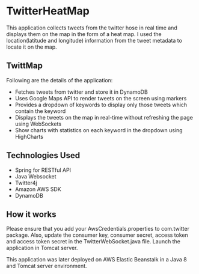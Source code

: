 TwitterHeatMap
==============

This application collects tweets from the twitter hose in real time and displays them on the map in the form of a heat map. I used the location(latitude and longitude) information from the tweet metadata to locate it on the map. 

TwittMap
--------
Following are the details of the application:
- Fetches tweets from twitter and store it in DynamoDB
- Uses Google Maps API to render tweets on the screen using markers
- Provides a dropdown of keywords to display only those tweets which contain the keyword
- Displays the tweets on the map in real-time without refreshing the page using WebSockets
- Show charts with statistics on each keyword in the  dropdown using HighCharts

Technologies Used
-----------------
- Spring for RESTful API
- Java Websocket
- Twitter4j
- Amazon AWS SDK
- DynamoDB

How it works
------------
Please ensure that you add your AwsCredentials.properties to com.twitter package. Also, update the consumer key, consumer secret, access token and access token secret in the TwitterWebSocket.java file. Launch the application in Tomcat server.

This application was later deployed on AWS Elastic Beanstalk in a Java 8 and Tomcat server environment.
